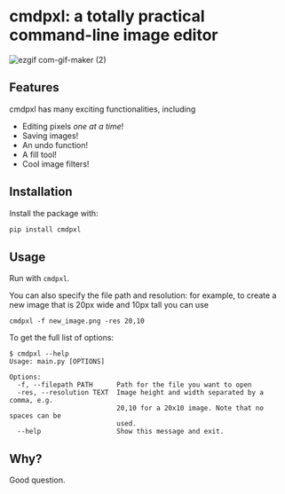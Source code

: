 # cmdpxl: a totally practical command-line image editor
![ezgif com-gif-maker (2)](https://user-images.githubusercontent.com/30610197/128618252-d00100dd-6ca4-4089-b7a1-d7790b99a1cc.gif)

## Features
cmdpxl has many exciting functionalities, including
- Editing pixels *one at a time*!
- Saving images!
- An undo function!
- A fill tool!
- Cool image filters!

## Installation

Install the package with:
```sh
pip install cmdpxl
```

## Usage

Run with `cmdpxl`.

You can also specify the file path and resolution: for example, to create a new image that is 20px wide and 10px tall you can use

```
cmdpxl -f new_image.png -res 20,10
```
To get the full list of options:

```
$ cmdpxl --help
Usage: main.py [OPTIONS]

Options:
  -f, --filepath PATH      Path for the file you want to open
  -res, --resolution TEXT  Image height and width separated by a comma, e.g.
                           20,10 for a 20x10 image. Note that no spaces can be
                           used.
  --help                   Show this message and exit.
```

## Why?
Good question.
